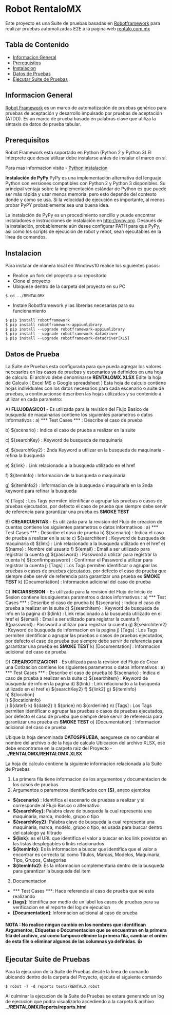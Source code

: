 # Robot RentaloMX

Este proyecto es una Suite de pruebas basadas en [Robotframework](http://www.robotframework.org/) para realizar pruebas automatizadas E2E a la pagina web [rentalo.com.mx](https://rentalo.com.mx)

## Tabla de Contenido
* [Informacion General](#informacion-general)
* [Prerequisitos](#prerequisitos)
* [Instalacion](#instalacion)
* [Datos de Pruebas](#datos-de-prueba)
* [Ejecutar Suite de Pruebas](#ejecutar-suite-de-pruebas)


## Informacion General
[Robot Framework](https://robotframework.org/) es un marco de automatización de pruebas genérico para pruebas de aceptación y desarrollo impulsado por pruebas de aceptación (ATDD). Es un marco de prueba basado en palabras clave que utiliza la sintaxis de datos de prueba tabular.

## Prerequisitos
Robot Framework esta soportado en Python (Python 2 y Python 3).El intérprete que desea utilizar debe instalarse antes de instalar el marco en sí.

Para mas informacion visite - [Python instalacion](https://www.python.org/)

**Instalación de PyPy**
PyPy es una implementación alternativa del lenguaje Python con versiones compatibles con Python 2 y Python 3 disponibles. Su principal ventaja sobre la implementación estándar de Python es que puede ser más rápida y usar menos memoria, pero esto depende del contexto donde y cómo se usa. Si la velocidad de ejecución es importante, al menos probar PyPY probablemente sea una buena idea.

La instalación de PyPy es un procedimiento sencillo y puede encontrar instaladores e instrucciones de instalación en http://pypy.org. Después de la instalación, probablemente aún desee configurar PATH para que PyPy, así como los scripts de ejecución de robot y rebot, sean ejecutables en la línea de comandos.

## Instalacion
Para instalar de manera local en Windows10 realice los siguientes pasos:
- Realice un fork del proyecto a su repositorio
- Clone el proyecto
- Ubiquese dentro de la carpeta del proyecto en su PC
```
$ cd ../RENTALOMX
```
- Instale Robotframework y las librerias necesarias para su funcionamiento
```
$ pip install robotframework
$ pip install robotframework-appiumlibrary
$ pip install --upgrade robotframework-appiumlibrary
$ pip install --upgrade robotframework-datadriver
$ pip install --upgrade robotframework-datadriver[XLS]
```
## Datos de Prueba
La Suite de Pruebas esta configurada para que pueda agregar los valores necesarios en los casos de pruebas y escenarios ya definidos en una hoja de calculo. El archivo debe denominarse **RENTALOMX.XLSX**
Edite la hoja de Calculo ( Excel MS o Google spreadsheet )
Esta hoja de calculo contiene hojas individuales con los datos necesarios para cada escenario o suite de pruebas, a continuacionse describen las hojas utilizadas y su contenido a utilizar en cada parametro:

A) **FLUJOBASICO1** - Es utilizada para la revision del Flujo Basico de busqueda de maquinarias
contiene los siguientes parametros o datos informativos :
a) *** Test Cases ***	: Describe el caso de prueba

b) ${scenario}	: Indica el caso de prueba a realizar en la suite

c) ${searchKey}	: Keyword de busqueda de maquinaria

d) ${searchKey2} : 2nda Keyword a utilizar en la busqueda de maquinaria - refina la busqueda	

e) ${link}	: Link relacionado a la busqueda utilizado en el href

f) ${itemInfo}	: Informacion de la busqueda o maquinaria

g) ${itemInfo2}	: Informacion de la busqueda o maquinaria en la 2nda keyword para refinar la busqueda

h) [Tags] : Los Tags permiten identificar o agrupar las pruebas o casos de pruebas ejecutados, por defecto el caso de prueba que siempre debe servir de referencia para garantizar una prueba es **SMOKE TEST**


B) **CREARCUENTAS** - Es utilizada para la revision del Flujo de creacion de cuentas
contiene los siguientes parametros o datos informativos :
a) *** Test Cases ***	: Describe el caso de prueba
b) ${scenario}	: Indica el caso de prueba a realizar en la suite
c) ${searchitem}	: Keyword de busqueda de maquinaria
d) ${link}	: Link relacionado a la busqueda utilizado en el href
e) ${name}	: Nombre del usuario
f) ${email}	: Email a ser utilizado para registrar la cuenta
g) ${password} : Password a utilizar para registrar la cuenta
h) ${confirmpassword} : Confirmar el Password a utilizar para registrar la cuenta
j) [Tags] : Los Tags permiten identificar o agrupar las pruebas o casos de pruebas ejecutados, por defecto el caso de prueba que siempre debe servir de referencia para garantizar una prueba es **SMOKE TEST**
k) [Documentation] : Informacion adicional del caso de prueba

C) **INICIARSESION** - Es utilizada para la revision del Flujo de Inicio de Sesion
contiene los siguientes parametros o datos informativos :
a) *** Test Cases ***	: Describe el caso de prueba
b) ${scenario}	: Indica el caso de prueba a realizar en la suite
c) ${searchitem}	: Keyword de busqueda de info en la pagina
d) ${link}	: Link relacionado a la busqueda utilizado en el href
e) ${email}	: Email a ser utilizado para registrar la cuenta
f) ${password} : Password a utilizar para registrar la cuenta
g) ${searchitem2} : Keyword de busqueda de informacion en la pagina
j) [Tags] : Los Tags permiten identificar o agrupar las pruebas o casos de pruebas ejecutados, por defecto el caso de prueba que siempre debe servir de referencia para garantizar una prueba es **SMOKE TEST**
k) [Documentation] : Informacion adicional del caso de prueba

D) **CREARCOTIZACION1** - Es utilizada para la revision del Flujo de Crear una Cotizacion
contiene los siguientes parametros o datos informativos :
a) *** Test Cases ***	: Describe el caso de prueba
b) ${scenario}	: Indica el caso de prueba a realizar en la suite
c) ${searchitem}	: Keyword de busqueda de info en la pagina
d) ${link}	: Link relacionado a la busqueda utilizado en el href
e) ${searchKey2}
f) ${link2}
g) ${itemInfo}	
h) ${location}	
i) ${locationinfo}	
j) ${date1}	
k) ${date2}	
l) ${price}	
m) ${orderlink}	
n) [Tags] :	Los Tags permiten identificar o agrupar las pruebas o casos de pruebas ejecutados, por defecto el caso de prueba que siempre debe servir de referencia para garantizar una prueba es **SMOKE TEST**
o) [Documentation] : Informacion adicional del caso de prueba

Ubique la hoja denominada **DATOSPRUEBA**, asegurese de no cambiar el nombre del archivo o de la hoja de calculo
Ubicacion del archivo XLSX, ese debe encontrarse en la carpeta raiz del Proyecto - .**./RENTALOMX/RENTALOMX.XLSX**

La hoja de calculo contiene la siguiente informacion relacionada a la Suite de Pruebas
1. La primera fila tiene informacion de los argumentos y documentacion de los casos de pruebas
2. Argumentos o parametros identificados con **{$}**, anexo ejemplos
- **${scenario}** : Identifica el escenario de pruebas a realizar y si corresponde al Flujo Basico o alternativo
- **${searchKey}**: Palabra clave de busqueda la cual representa una maquinaria, marca, modelo, grupo o tipo
- **${searchKey2}**: Palabra clave de busqueda la cual representa una maquinaria, marca, modelo, grupo o tipo, es usada para buscar dentro del catalogo ya filtrado 
- **${link}**: es el URL que identifica el valor a buscar en los link provistos en las listas desplegables o links relacionados
- **${itemInfo}**: Es la informacion a buscar que identifica que el valor a encontrar es correcto tal como Titulos, Marcas, Modelos, Maquinaria, Tipo, Grupos, Categorias
- **${itemInfo2}**: Es la informacion complementaria dentro de la busqueda para garantizar la busqueda del item
3. Documentacion
- *** Test Cases ***: Hace referencia al caso de prueba que se esta realizando
- **[tags]**: Identifica por medio de un label los casos de pruebas para su verificacion en el reporte del log de ejecucion
- **[Documentation]**: Informacion adicional al caso de prueba

#### NOTA : No realice ningun cambio en los nombres que identifican Argumentos, Etiquetas o Documentacion que se encuentran en la primera fila del archivo, asi como tampoco elimine la primera fila, cambiar el orden de esta file o eliminar algunos de las columnas ya definidas. 👍 

## Ejecutar Suite de Pruebas
Para la ejecucion de la Suite de Pruebas desde la linea de comando ubicando dentro de la carpeta del Proyecto, ejecute el siguiente comando

```
$ robot -T -d reports tests/RENTALO.robot
```
Al culminar la ejecucion de la Suite de Pruebas se estara generando un log de ejecucion que podra visualizarlo accediendo a la carpeta & archivo **../RENTALOMX/Reports/reports.html**




